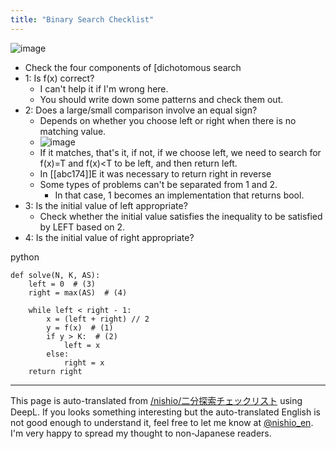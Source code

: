 ```yaml
---
title: "Binary Search Checklist"
---
```


![image](https://gyazo.com/3adb1ed9f7f843ada150d675bffb61a3/thumb/1000)
- Check the four components of [dichotomous search
- 1: Is f(x) correct?
    - I can't help it if I'm wrong here.
    - You should write down some patterns and check them out.
- 2: Does a large/small comparison involve an equal sign?
    - Depends on whether you choose left or right when there is no matching value.
    - ![image](https://gyazo.com/f387019b4af042257419dac27b4a501d/thumb/1000)
    - If it matches, that's it, if not, if we choose left, we need to search for f(x)=T and f(x)<T to be left, and then return left.
    - In [[abc174]]E it was necessary to return right in reverse
    - Some types of problems can't be separated from 1 and 2.
        - In that case, 1 becomes an implementation that returns bool.
- 3: Is the initial value of left appropriate?
    - Check whether the initial value satisfies the inequality to be satisfied by LEFT based on 2.
- 4: Is the initial value of right appropriate?

python

```
def solve(N, K, AS):
    left = 0  # (3)
    right = max(AS)  # (4)

    while left < right - 1:
        x = (left + right) // 2
        y = f(x)  # (1)
        if y > K:  # (2)
            left = x
        else:
            right = x
    return right
```



---
This page is auto-translated from [/nishio/二分探索チェックリスト](https://scrapbox.io/nishio/二分探索チェックリスト) using DeepL. If you looks something interesting but the auto-translated English is not good enough to understand it, feel free to let me know at [@nishio_en](https://twitter.com/nishio_en). I'm very happy to spread my thought to non-Japanese readers.